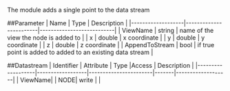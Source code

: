 The module adds a single point to the data stream

##Parameter
|        Name       |          Type          |       Description         | 
|-------------------|------------------------|---------------------------|
| ViewName    | string | name of the view the node is added to         |
| x    | double | x coordinate         |
| y    | double | y coordinate         |
| z    | double | z coordinate         |
| AppendToStream    | bool | if true point is added to added to an existing data stream |

##Datastream
|     Identifier    |     Attribute    |      Type             |Access |    Description    |
|-------------------|------------------|-----------------------|-------|-------------------|
| ViewName|                  | NODE| write  |  |

